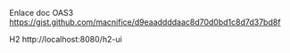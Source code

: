 Enlace doc OAS3
https://gist.github.com/macnifice/d9eaaddddaac8d70d0bd1c8d7d37bd8f

H2 
http://localhost:8080/h2-ui

